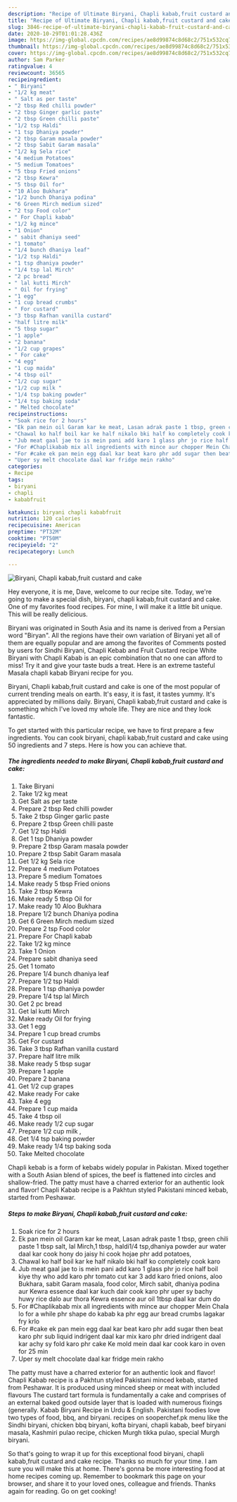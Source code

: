 ```yaml
---
description: "Recipe of Ultimate Biryani, Chapli kabab,fruit custard and cake"
title: "Recipe of Ultimate Biryani, Chapli kabab,fruit custard and cake"
slug: 3846-recipe-of-ultimate-biryani-chapli-kabab-fruit-custard-and-cake
date: 2020-10-29T01:01:28.436Z
image: https://img-global.cpcdn.com/recipes/ae8d99874c8d68c2/751x532cq70/biryani-chapli-kababfruit-custard-and-cake-recipe-main-photo.jpg
thumbnail: https://img-global.cpcdn.com/recipes/ae8d99874c8d68c2/751x532cq70/biryani-chapli-kababfruit-custard-and-cake-recipe-main-photo.jpg
cover: https://img-global.cpcdn.com/recipes/ae8d99874c8d68c2/751x532cq70/biryani-chapli-kababfruit-custard-and-cake-recipe-main-photo.jpg
author: Sam Parker
ratingvalue: 4
reviewcount: 36565
recipeingredient:
- " Biryani"
- "1/2 kg meat"
- " Salt as per taste"
- "2 tbsp Red chilli powder"
- "2 tbsp Ginger garlic paste"
- "2 tbsp Green chilli paste"
- "1/2 tsp Haldi"
- "1 tsp Dhaniya powder"
- "2 tbsp Garam masala powder"
- "2 tbsp Sabit Garam masala"
- "1/2 kg Sela rice"
- "4 medium Potatoes"
- "5 medium Tomatoes"
- "5 tbsp Fried onions"
- "2 tbsp Kewra"
- "5 tbsp Oil for"
- "10 Aloo Bukhara"
- "1/2 bunch Dhaniya podina"
- "6 Green Mirch medium sized"
- "2 tsp Food color"
- " For Chapli kabab"
- "1/2 kg mince"
- "1 Onion"
- " sabit dhaniya seed"
- "1 tomato"
- "1/4 bunch dhaniya leaf"
- "1/2 tsp Haldi"
- "1 tsp dhaniya powder"
- "1/4 tsp lal Mirch"
- "2 pc bread"
- " lal kutti Mirch"
- " Oil for frying"
- "1 egg"
- "1 cup bread crumbs"
- " For custard"
- "3 tbsp Rafhan vanilla custard"
- "half litre milk"
- "5 tbsp sugar"
- "1 apple"
- "2 banana"
- "1/2 cup grapes"
- " For cake"
- "4 egg"
- "1 cup maida"
- "4 tbsp oil"
- "1/2 cup sugar"
- "1/2 cup milk "
- "1/4 tsp baking powder"
- "1/4 tsp baking soda"
- " Melted chocolate"
recipeinstructions:
- "Soak rice for 2 hours"
- "Ek pan mein oil Garam kar ke meat, Lasan adrak paste 1 tbsp, green chili paste 1 tbsp salt, lal Mirch,1 tbsp, haldi1/4 tsp,dhaniya powder aur water daal kar cook hony do jaisy hi cook hojae phr add potatoes,"
- "Chawal ko half boil kar ke half nikalo bki half ko completely cook karo"
- "Jub meat gaal jae to is mein pani add karo 1 glass phr jo rice half boil kiye thy who add karo phr tomato cut kar 3 add karo fried onions, aloo Bukhara, sabit Garam masala, food color, Mirch sabit, dhaniya podina aur Kewra essence daal kar kuch dair cook karo phr uper sy bachy huwy rice dalo aur thora Kewra essence aur oil 1tbsp daal kar dum do"
- "For #Chaplikabab mix all ingredients with mince aur chopper Mein Chala lo for a while phr shape do kabab ka phr egg aur bread crumbs lagakar fry krlo"
- "For #cake ek pan mein egg daal kar beat karo phr add sugar then beat karo phr sub liquid indrigent daal kar mix karo phr dried indrigent daal kar achy sy fold karo phr cake Ke mold mein daal kar cook karo in oven for 25 min"
- "Uper sy melt chocolate daal kar fridge mein rakho"
categories:
- Recipe
tags:
- biryani
- chapli
- kababfruit

katakunci: biryani chapli kababfruit 
nutrition: 120 calories
recipecuisine: American
preptime: "PT32M"
cooktime: "PT50M"
recipeyield: "2"
recipecategory: Lunch

---
```



![Biryani, Chapli kabab,fruit custard and cake](https://img-global.cpcdn.com/recipes/ae8d99874c8d68c2/751x532cq70/biryani-chapli-kababfruit-custard-and-cake-recipe-main-photo.jpg)

Hey everyone, it is me, Dave, welcome to our recipe site. Today, we're going to make a special dish, biryani, chapli kabab,fruit custard and cake. One of my favorites food recipes. For mine, I will make it a little bit unique. This will be really delicious.

Biryani was originated in South Asia and its name is derived from a Persian word &#34;Biryan&#34;. All the regions have their own variation of Biryani yet all of them are equally popular and are among the favorites of Comments posted by users for Sindhi Biryani, Chapli Kebab and Fruit Custard recipe White Biryani with Chapli Kabab is an epic combination that no one can afford to miss! Try it and give your taste buds a treat. Here is an extreme tasteful Masala chapli kabab Biryani recipe for you.

Biryani, Chapli kabab,fruit custard and cake is one of the most popular of current trending meals on earth. It's easy, it is fast, it tastes yummy. It's appreciated by millions daily. Biryani, Chapli kabab,fruit custard and cake is something which I've loved my whole life. They are nice and they look fantastic.


To get started with this particular recipe, we have to first prepare a few ingredients. You can cook biryani, chapli kabab,fruit custard and cake using 50 ingredients and 7 steps. Here is how you can achieve that.

<!--inarticleads1-->

##### The ingredients needed to make Biryani, Chapli kabab,fruit custard and cake:

1. Take  Biryani
1. Take 1/2 kg meat
1. Get  Salt as per taste
1. Prepare 2 tbsp Red chilli powder
1. Take 2 tbsp Ginger garlic paste
1. Prepare 2 tbsp Green chilli paste
1. Get 1/2 tsp Haldi
1. Get 1 tsp Dhaniya powder
1. Prepare 2 tbsp Garam masala powder
1. Prepare 2 tbsp Sabit Garam masala
1. Get 1/2 kg Sela rice
1. Prepare 4 medium Potatoes
1. Prepare 5 medium Tomatoes
1. Make ready 5 tbsp Fried onions
1. Take 2 tbsp Kewra
1. Make ready 5 tbsp Oil for
1. Make ready 10 Aloo Bukhara
1. Prepare 1/2 bunch Dhaniya podina
1. Get 6 Green Mirch medium sized
1. Prepare 2 tsp Food color
1. Prepare  For Chapli kabab
1. Take 1/2 kg mince
1. Take 1 Onion
1. Prepare  sabit dhaniya seed
1. Get 1 tomato
1. Prepare 1/4 bunch dhaniya leaf
1. Prepare 1/2 tsp Haldi
1. Prepare 1 tsp dhaniya powder
1. Prepare 1/4 tsp lal Mirch
1. Get 2 pc bread
1. Get  lal kutti Mirch
1. Make ready  Oil for frying
1. Get 1 egg
1. Prepare 1 cup bread crumbs
1. Get  For custard
1. Take 3 tbsp Rafhan vanilla custard
1. Prepare half litre milk
1. Make ready 5 tbsp sugar
1. Prepare 1 apple
1. Prepare 2 banana
1. Get 1/2 cup grapes
1. Make ready  For cake
1. Take 4 egg
1. Prepare 1 cup maida
1. Take 4 tbsp oil
1. Make ready 1/2 cup sugar
1. Prepare 1/2 cup milk ,
1. Get 1/4 tsp baking powder
1. Make ready 1/4 tsp baking soda
1. Take  Melted chocolate


Chapli kebab is a form of kebabs widely popular in Pakistan. Mixed together with a South Asian blend of spices, the beef is flattened into circles and shallow-fried. The patty must have a charred exterior for an authentic look and flavor! Chapli Kabab recipe is a Pakhtun styled Pakistani minced kebab, started from Peshawar. 

<!--inarticleads2-->

##### Steps to make Biryani, Chapli kabab,fruit custard and cake:

1. Soak rice for 2 hours
1. Ek pan mein oil Garam kar ke meat, Lasan adrak paste 1 tbsp, green chili paste 1 tbsp salt, lal Mirch,1 tbsp, haldi1/4 tsp,dhaniya powder aur water daal kar cook hony do jaisy hi cook hojae phr add potatoes,
1. Chawal ko half boil kar ke half nikalo bki half ko completely cook karo
1. Jub meat gaal jae to is mein pani add karo 1 glass phr jo rice half boil kiye thy who add karo phr tomato cut kar 3 add karo fried onions, aloo Bukhara, sabit Garam masala, food color, Mirch sabit, dhaniya podina aur Kewra essence daal kar kuch dair cook karo phr uper sy bachy huwy rice dalo aur thora Kewra essence aur oil 1tbsp daal kar dum do
1. For #Chaplikabab mix all ingredients with mince aur chopper Mein Chala lo for a while phr shape do kabab ka phr egg aur bread crumbs lagakar fry krlo
1. For #cake ek pan mein egg daal kar beat karo phr add sugar then beat karo phr sub liquid indrigent daal kar mix karo phr dried indrigent daal kar achy sy fold karo phr cake Ke mold mein daal kar cook karo in oven for 25 min
1. Uper sy melt chocolate daal kar fridge mein rakho


The patty must have a charred exterior for an authentic look and flavor! Chapli Kabab recipe is a Pakhtun styled Pakistani minced kebab, started from Peshawar. It is produced using minced sheep or meat with included flavours The custard tart formula is fundamentally a cake and comprises of an external baked good outside layer that is loaded with numerous fixings (generally. Kabab Biryani Recipe in Urdu &amp; English. Pakistani foodies love two types of food, bbq, and biryani. recipes on sooperchef.pk menu like the Sindhi biryani, chicken bbq biryani, kofta biryani, chapli kabab, beef biryani masala, Kashmiri pulao recipe, chicken Murgh tikka pulao, special Murgh biryani. 

So that's going to wrap it up for this exceptional food biryani, chapli kabab,fruit custard and cake recipe. Thanks so much for your time. I am sure you will make this at home. There's gonna be more interesting food at home recipes coming up. Remember to bookmark this page on your browser, and share it to your loved ones, colleague and friends. Thanks again for reading. Go on get cooking!
